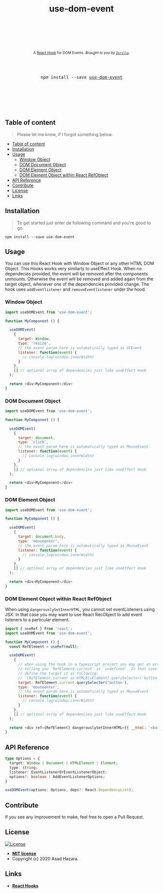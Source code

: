 <div align="center">
  <h1>
    <br/>
    <br/>
    use-dom-event
    <br />
    <br />
    <br />
    <br />
  </h1>
  <sup>
    A <a href="https://reactjs.org/docs/hooks-intro.html">React Hook</a> for DOM Events.</em>
    <em>Brought to you by </em> <a href="https://www.zorillamedia.com"><code>Zorilla</code></a>.
  </sup>
  <br />
  <br />
  <br />
  <br />
  <pre>npm install --save <a href="https://www.npmjs.com/package/use-dom-event">use-dom-event</a></pre>
  <br />
  <br />
  <br />
  <br />
  <br />
</div>

## Table of content

> Please let me know, if I forgot something below.

- [Table of content](#table-of-content)
- [Installation](#installation)
- [Usage](#usage)
  - [Window Object](#window-object)
  - [DOM Document Object](#dom-document-object)
  - [DOM Element Object](#dom-element-object)
  - [DOM Element Object within React RefObject](#dom-element-object-within-react-refobject)
- [API Reference](#api-reference)
- [Contribute](#contribute)
- [License](#license)
- [Links](#links)

## Installation

> To get started just enter de following command and you're good to go.

    npm install --save use-dom-event

## Usage

You can use this React Hook with Window Object or any other HTML DOM Object. This Hooks works very similarly to useEffect Hook. When no dependecies provided, the event will be removed after the components unmounts. Otherwise the event will be removed and added again from the target object, whenever one of the dependencies provided change. The hook uses `addEventlistener` and `removeEventlistener` under the hood.

### Window Object

```javascript
import useDOMEvent from 'use-dom-event';

function MyComponent () {

  useDOMEvent(
    {
      target: Window,
      type: 'resize',
      // the event param here is automatically typed as UIEvent
      listener: function(event) {
        // console.log(window.innerWidth)
      }
    },
    [] // optional array of dependencies just like useEffect Hook
  );

  return <div>MyComponent</div>
}
```

### DOM Document Object

```javascript
import useDOMEvent from 'use-dom-event';

function MyComponent () {

  useDOMEvent(
    {
      target: document,
      type: 'click',
      // the event param here is automatically typed as MouseEvent
      listener: function(event) {
        // console.log(window.innerWidth)
      }
    },
    [] // optional array of dependencies just like useEffect Hook
  );

  return <div>MyComponent</div>
}
```
### DOM Element Object

```javascript
import useDOMEvent from 'use-dom-event';

function MyComponent () {

  useDOMEvent(
    {
      target: document.body,
      type: 'mouseenter',
      // the event param here is automatically typed as MouseEvent
      listener: function(event) {
        // console.log(window.innerWidth)
      }
    },
    [] // optional array of dependencies just like useEffect Hook
  );

  return <div>MyComponent</div>
}
```

### DOM Element Object within React RefObject

When using `dangerouslySetInnerHTML`, you cannot set eventListeners using JSX. In that case you may want to use React RecObject to add event listeners to a particular element.

```javascript
import { useRef } from 'react';
import useDOMEvent from 'use-dom-event';

function MyComponent () {
  const RefElement = useRef(null);

  useDOMEvent(
    {
      // when using the hook in a typescript project you may get an error
      // telling you `RefElement.current` is `undefined`. In that case just
      // define the target it as following:
      // `(RefElement.current as HTMLDivElement).querySelector('button')`
      target: RefElement.current.querySelector('button'),
      type: 'mouseenter',
      // the event param here is automatically typed as MouseEvent
      listener: function(event) {
        // console.log(window.innerWidth)
      }
    },
    [] // optional array of dependencies just like useEffect Hook
  );

  return <div ref={RefElement} dangerouslySetInnerHTML={{ __html: '<button>Inner Button</button>' }} />
}
```

## API Reference

```typescript
type Options = {
  target: Window | Document | HTMLElement | Element;
  type: string;
  listener: EventListenerOrEventListenerObject;
  options?: boolean | AddEventListenerOptions;
}

useDOMEvent(options: Options, deps?: React.DependencyList);
```

## Contribute

If you see any improvement to make, feel free to open a Pull Request.

## License

[![License](http://img.shields.io/:license-mit-blue.svg?style=flat-square)](http://badges.mit-license.org)

- **[MIT license](http://opensource.org/licenses/mit-license.php)**
- Copyright (c) 2020 Asad Hazara.

## Links
- **[React Hooks](https://reactjs.org/docs/hooks-intro.html)**